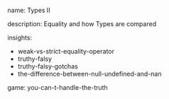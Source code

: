 name: Types II

description: Equality and how Types are compared

insights:

- weak-vs-strict-equality-operator
- truthy-falsy
- truthy-falsy-gotchas
- the-difference-between-null-undefined-and-nan

game: you-can-t-handle-the-truth
